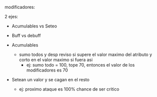 modificadores:

2 ejes:
- Acumulables vs Seteo
- Buff vs debuff

- Acumulables
  - sumo todos y desp reviso si supere el valor maximo del atributo y corto en el valor maximo si fuera asi
    - ej: sumo todo = 100, tope 70, entonces el valor de los modificadores es 70
- Setean un valor y se cagan en el resto
  - ej: proximo ataque es 100% chance de ser critico